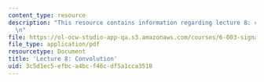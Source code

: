 ```yaml
---
content_type: resource
description: "This resource contains information regarding lecture 8: convolution.\r\
  \n"
file: https://ol-ocw-studio-app-qa.s3.amazonaws.com/courses/6-003-signals-and-systems-fall-2011/3c5d1ec5efbca4bcf46cdf5a1cca3518_MIT6_003F11_lec08.pdf
file_type: application/pdf
resourcetype: Document
title: 'Lecture 8: Convolution'
uid: 3c5d1ec5-efbc-a4bc-f46c-df5a1cca3518
---
```

